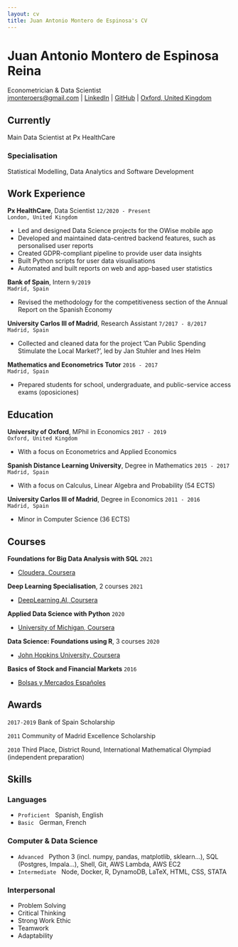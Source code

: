 ```yaml
---
layout: cv
title: Juan Antonio Montero de Espinosa's CV
---
```

<!--Separate forename and surname-->

<h1> Juan Antonio <strong>Montero de Espinosa Reina</strong></h1>
Econometrician & Data Scientist

<div id="webaddress">
  <a href="mailto: jmonteroers@gmail.com">jmonteroers@gmail.com</a>
  |
  <a href="https://www.linkedin.com/in/juan-antonio-montero-de-espinosa-reina-68803391/">LinkedIn</a>
  |
  <a href="https://github.com/jmonteroers">GitHub</a>
  |
  <a href="https://goo.gl/maps/UYUREBHxjMvo5Z5w8">Oxford, United Kingdom</a>
</div>


## Currently

Main Data Scientist at Px HealthCare

### Specialisation

Statistical Modelling, Data Analytics and Software Development


## Work Experience

__Px HealthCare__, Data Scientist
`12/2020 - Present`
<br>
`London, United Kingdom`

<ul class="with_disc">
  <li>Led and designed Data Science projects for the OWise mobile app</li>
  <li>Developed and maintained data-centred backend features, such as personalised user reports</li>
  <li>Created GDPR-compliant pipeline to provide user data insights</li>
  <li>Built Python scripts for user data visualisations</li>
  <li>Automated and built reports on web and app-based user statistics</li>
</ul>


__Bank of Spain__, Intern
`9/2019`
<br>
`Madrid, Spain`

- Revised the methodology for the competitiveness section of the Annual Report on the Spanish Economy


__University Carlos III of Madrid__, Research Assistant
`7/2017 - 8/2017`
<br>
`Madrid, Spain`

- Collected and cleaned data for the project ’Can Public Spending Stimulate the Local Market?’, led by Jan Stuhler and Ines Helm


__Mathematics and Econometrics Tutor__
`2016 - 2017`
<br>
`Madrid, Spain`

- Prepared students for school, undergraduate, and public-service access exams (oposiciones)


## Education

__University of Oxford__, MPhil in Economics
`2017 - 2019`
<br>
`Oxford, United Kingdom`

- With a focus on Econometrics and Applied Economics


__Spanish Distance Learning University__, Degree in Mathematics
`2015 - 2017`
<br>
`Madrid, Spain`

- With a focus on Calculus, Linear Algebra and Probability (54 ECTS)


__University Carlos III of Madrid__, Degree in Economics
`2011 - 2016`
<br>
`Madrid, Spain`

- Minor in Computer Science (36 ECTS)


## Courses

__Foundations for Big Data Analysis with SQL__
`2021`
- [Cloudera, Coursera](https://coursera.org/share/28c069eb9afc6452d85847ccc2531bc0)

__Deep Learning Specialisation__, 2 courses
`2021`
- [DeepLearning.AI, Coursera](https://www.coursera.org/specializations/deep-learning)

__Applied Data Science with Python__
`2020`
- [University of Michigan, Coursera](https://coursera.org/share/f2853ac0282ec36f1aa11e0384191eb4)

__Data Science: Foundations using R__, 3 courses
`2020`
- [John Hopkins University, Coursera](https://www.coursera.org/specializations/data-science-foundations-r)

__Basics of Stock and Financial Markets__
`2016`
- [Bolsas y Mercados Españoles](https://www.bolsasymercados.es/ing/About-BME/What-is-BME)


## Awards

`2017-2019`
Bank of Spain Scholarship

`2011`
Community of Madrid Excellence Scholarship

`2010`
Third Place, District Round, International Mathematical Olympiad (independent preparation)

## Skills

### Languages

- `Proficient` &nbsp; Spanish, English
- `Basic` &nbsp; German, French


### Computer & Data Science

- `Advanced` &nbsp; Python 3 (incl. numpy, pandas, matplotlib, sklearn...), SQL (Postgres, Impala...), Shell, Git, AWS Lambda, AWS EC2
- `Intermediate` &nbsp; Node, Docker, R, DynamoDB, LaTeX, HTML, CSS, STATA


### Interpersonal
- Problem Solving
- Critical Thinking
- Strong Work Ethic
- Teamwork
- Adaptability
